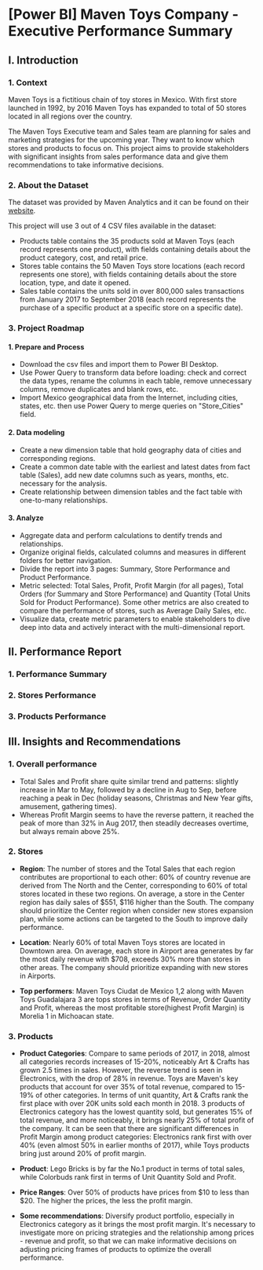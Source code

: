 # [Power BI] Maven Toys Company - Executive Performance Summary

## I. Introduction

### 1. Context

Maven Toys is a fictitious chain of toy stores in Mexico. With first store launched in 1992, by 2016 Maven Toys has expanded to total of 50 stores located in all regions over the country.

The Maven Toys Executive team and Sales team are planning for sales and marketing strategies for the upcoming year. They want to know which stores and products to focus on. This project aims to provide stakeholders with significant insights from sales performance data and give them recommendations to take informative decisions.

### 2. About the Dataset

The dataset was provided by Maven Analytics and it can be found on their [website](https://mavenanalytics.io/blog/maven-toys-challenge). 

This project will use 3 out of 4 CSV files available in the dataset:

- Products table contains the 35 products sold at Maven Toys (each record represents one product), with fields containing details about the product category, cost, and retail price.
- Stores table contains the 50 Maven Toys store locations (each record represents one store), with fields containing details about the store location, type, and date it opened.
- Sales table contains the units sold in over 800,000 sales transactions from January 2017 to September 2018 (each record represents the purchase of a specific product at a specific store on a specific date).

### 3. Project Roadmap

#### 1. Prepare and Process

- Download the csv files and import them to Power BI Desktop.
- Use Power Query to transform data before loading: check and correct the data types, rename the columns in each table, remove unnecessary columns, remove duplicates and blank rows, etc.
- Import Mexico geographical data from the Internet, including cities, states, etc. then use Power Query to merge queries on "Store_Cities" field. 

#### 2. Data modeling

- Create a new dimension table that hold geography data of cities and corresponding regions.
- Create a common date table with the earliest and latest dates from fact table (Sales), add new date columns such as years, months, etc. necessary for the analysis.
- Create relationship between dimension tables and the fact table with one-to-many relationships. 

#### 3. Analyze

- Aggregate data and perform calculations to dentify trends and relationships.
- Organize original fields, calculated columns and measures in different folders for better navigation. 
- Divide the report into 3 pages: Summary, Store Performance and Product Performance. 
- Metric selected: Total Sales, Profit, Profit Margin (for all pages), Total Orders (for Summary and Store Performance) and Quantity (Total Units Sold for Product Performance). Some other metrics are also created to compare the performance of stores, such as Average Daily Sales, etc.
- Visualize data, create metric parameters to enable stakeholders to dive deep into data and actively interact with the multi-dimensional report. 


## II. Performance Report

### 1. Performance Summary



### 2. Stores Performance



### 3. Products Performance



## III. Insights and Recommendations

### 1. Overall performance

- Total Sales and Profit share quite similar trend and patterns: slightly increase in Mar to May, followed by a decline in Aug to Sep, before reaching a peak in Dec (holiday seasons, Christmas and New Year gifts, amusement, gathering times).
- Whereas Profit Margin seems to have the reverse pattern, it reached the peak of more than 32% in Aug 2017, then steadily decreases overtime, but always remain above 25%. 

### 2. Stores

- **Region**: The number of stores and the Total Sales that each region contributes are proportional to each other: 60% of country revenue are derived from The North and the Center, corresponding to 60% of total stores located in these two regions. On average, a store in the Center region has daily sales of $551, $116 higher than the South. The company should prioritize the Center region when consider new stores expansion plan, while some actions can be targeted to the South to improve daily performance. 

- **Location**: Nearly 60% of total Maven Toys stores are located in Downtown area. On average, each store in Airport area generates by far the most daily revenue with $708, exceeds 30% more than stores in other areas. The company should prioritize expanding with new stores in Airports.

- **Top performers**: Maven Toys Ciudat de Mexico 1,2 along with Maven Toys Guadalajara 3 are tops stores in terms of Revenue, Order Quantity and Profit, whereas the most profitable store(highest Profit Margin) is Morelia 1 in Michoacan state. 

### 3. Products

- **Product Categories**: Compare to same periods of 2017, in 2018, almost all categories records increases of 15-20%, noticeably Art & Crafts has grown 2.5 times in sales. However, the reverse trend is seen in Electronics, with the drop of 28% in revenue. Toys are Maven's key products that account for over 35% of total revenue, compared to 15-19% of other categories. In terms of unit quantity, Art & Crafts rank the first place with over 20K units sold each month in 2018. 3 products of Electronics category has the lowest quantity sold, but generates 15% of total revenue, and more noticeably, it brings nearly 25% of total profit of the company. It can be seen that there are significant differences in Profit Margin among product categories: Electronics rank first with over 40% (even almost 50% in earlier months of 2017), while Toys products bring just around 20% of profit margin.

- **Product**: Lego Bricks is by far the No.1 product in terms of total sales, while Colorbuds rank first in terms of Unit Quantity Sold and Profit. 

- **Price Ranges**: Over 50% of products have prices from $10 to less than $20. The higher the prices, the less the profit margin.

- **Some recommendations**: Diversify product portfolio, especially in Electronics category as it brings the most profit margin. It's necessary to investigate more on pricing strategies and the relationship among prices - revenue and profit, so that we can make informative decisions on adjusting pricing frames of products to optimize the overall performance.

